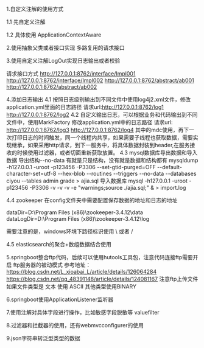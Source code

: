 1.自定义注解的使用方式

1.1 先自定义注解

1.2 具体使用 ApplicationContextAware

2.使用抽象父类或者接口实现 多路复用的请求接口

3.使用自定义注解LogOut实现日志输出或者校验

请求接口方式
http://127.0.0.1:8762/interface/Impl001
http://127.0.0.1:8762/interface/Impl002
http://127.0.0.1:8762/abstract/ab001
http://127.0.0.1:8762/abstract/ab002

4.添加日志输出
4.1 按照日志级别输出到不同文件中使用log4j2.xml文件，修改application.yml里面的日志路径
    请求url:http://127.0.0.1:8762/log1
           http://127.0.0.1:8762/log2
4.2 自定义输出日志，可以根据业务和代码输出到不同文件中，使用MarkFactory
    修改application.yml中的日志路径
    请求url:  http://127.0.0.1:8762/log3
             http://127.0.0.1:8762/log4
    其中的mdc使用，再下一次打印日志的时间触发，同一个线程内共享，如果需要子线程也获取数据，需要实现继承，如果采用http请求，到下一服务中，将具体数据封装到header,在服务接收的时候使用过滤器，或者切面重新获取放置。
4.3 mysql数据库导出数据和导入数据
导出结构--no-data 有就是只是结构，没有就是数据和结构都有
mysqldump -h127.0.0.1 -uroot -p123456 -P3306 --set-gtid-purged=OFF --default-character-set=utf-8 --hex-blob --routines --triggers --no-data --databases ciyou --tables admin grade > ajia.sql
导入数据库
mysql -h127.0.0.1 -uroot -p123456 -P3306 -v -v -v -e "warnings;source ./ajia.sql;" & > import.log

4.4 zookeeper 在config文件夹中需要配置保存数据的地址和日志的地址

dataDir=D:\\Program Files (x86)\\zookeeper-3.4.12\\data  
dataLogDir=D:\\Program Files (x86)\\zookeeper-3.4.12\\log 

需要注意的是，windows环境下路径标识使用 \\  或者 /

4.5 elasticsearch的聚合+数组数据结合使用

5.springboot整合ftp代码，后续可以使用hutools工具包，注意代码连接ftp需要开启 ftp服务器的被动模式
参考地址：https://blog.csdn.net/L_xioabai_L/article/details/126064284
https://blog.csdn.net/qq_48391148/article/details/124081167
注意ftp上传文件如果文件类型是 文本 使用 ASCII 其他类型使用BINARY

6.springboot使用ApplicationListener监听器

7.使用注解对具体字段进行操作，比如敏感字段脱敏等 valuefilter

8.过滤器和拦截器的使用，还有webmvcconfigurer的使用

9.json字符串转泛型类型的数据